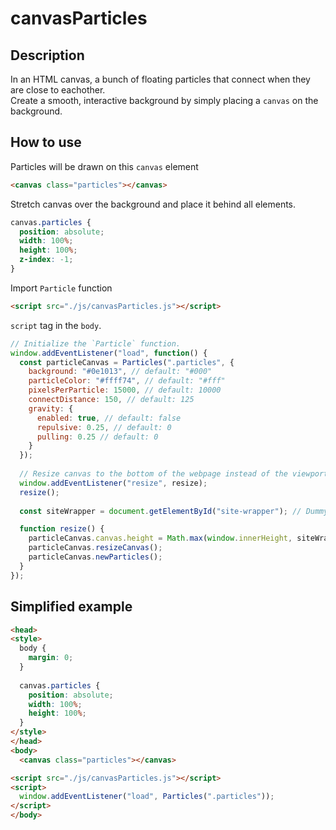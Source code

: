 # canvasParticles

## Description
In an HTML canvas, a bunch of floating particles that connect when they are close to eachother.<br>
Create a smooth, interactive background by simply placing a `canvas` on the background.

## How to use

Particles will be drawn on this `canvas` element
```html
<canvas class="particles"></canvas>
```

Stretch canvas over the background and place it behind all elements.
```css
canvas.particles {
  position: absolute;
  width: 100%;
  height: 100%;
  z-index: -1;
}
```

Import `Particle` function

```html
<script src="./js/canvasParticles.js"></script>
```

`script` tag in the `body`.

```js
// Initialize the `Particle` function.
window.addEventListener("load", function() {
  const particleCanvas = Particles(".particles", {
    background: "#0e1013", // default: "#000"
    particleColor: "#ffff74", // default: "#fff"
    pixelsPerParticle: 15000, // default: 10000
    connectDistance: 150, // default: 125
    gravity: {
      enabled: true, // default: false
      repulsive: 0.25, // default: 0
      pulling: 0.25 // default: 0
    }
  });
  
  // Resize canvas to the bottom of the webpage instead of the viewport.
  window.addEventListener("resize", resize);
  resize();
  
  const siteWrapper = document.getElementById("site-wrapper"); // Dummy element at the bottom of the webpage.

  function resize() {
    particleCanvas.canvas.height = Math.max(window.innerHeight, siteWrapper.offsetTop);
    particleCanvas.resizeCanvas();
    particleCanvas.newParticles();
  }
});
```

## Simplified example

```html
<head>
<style>
  body {
    margin: 0;
  }
  
  canvas.particles {
    position: absolute;
    width: 100%;
    height: 100%;
  }
</style>
</head>
<body>
  <canvas class="particles"></canvas>

<script src="./js/canvasParticles.js"></script>
<script>
  window.addEventListener("load", Particles(".particles"));
</script>
</body>
```
